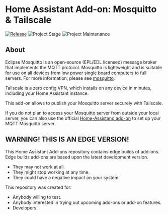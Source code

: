 # Home Assistant Add-on: Mosquitto & Tailscale

[![Release][release-shield]][release] ![Project Stage][project-stage-shield] ![Project Maintenance][maintenance-shield]

## About

Eclipse Mosquitto is an open-source (EPL/EDL licensed) message broker that
implements the MQTT protocol. Mosquitto is lightweight and is suitable for use
on all devices from low power single board computers to full servers.
For more information, please see [mosquitto].

Tailscale is a zero config VPN, which installs on any device in minutes,
including your Home Assistant instance.

This add-on allows to publish your Mosquitto server securely with Tailscale.

If you do not plan to access your Mosquitto server from outside your local
server, you can also use the official [Home-Assistand add-on][mosquitto-ha]
to set up your MQTT Mosquitto server.

## WARNING! THIS IS AN EDGE VERSION!

This Home Assistant Add-ons repository contains edge builds of add-ons.
Edge builds add-ons are based upon the latest development version.

- They may not work at all.
- They might stop working at any time.
- They could have a negative impact on your system.

This repository was created for:

- Anybody willing to test.
- Anybody interested in trying out upcoming add-ons or add-on features.
- Developers.


[maintenance-shield]: https://img.shields.io/maintenance/yes/2023.svg
[project-stage-shield]: https://img.shields.io/badge/project%20stage-production%20ready-brightgreen.svg
[release-shield]: https://img.shields.io/badge/version-7435223-blue.svg
[release]: https://github.com/elcajon-tech/addon-mosquitto-tailscale/tree/7435223
[mosquitto]: https://mosquitto.org
[mosquitto-ha]: https://github.com/home-assistant/addons/tree/master/mosquitto